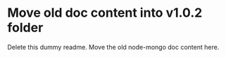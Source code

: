 # Move old doc content into v1.0.2 folder
Delete this dummy readme. Move the old node-mongo doc content here.
